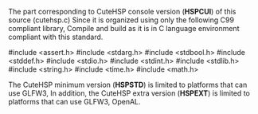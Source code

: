 The part corresponding to CuteHSP console version (__HSPCUI__) of this source (cutehsp.c)
Since it is organized using only the following C99 compliant library,
Compile and build as it is in C language environment compliant with this standard.

#include <assert.h>
#include <stdarg.h>
#include <stdbool.h>
#include <stddef.h>
#include <stdio.h>
#include <stdint.h>
#include <stdlib.h>
#include <string.h>
#include <time.h>
#include <math.h>

The CuteHSP minimum version (__HSPSTD__) is limited to platforms that can use GLFW3,
In addition, the CuteHSP extra version (__HSPEXT__) is limited to platforms that can use GLFW3, OpenAL.
